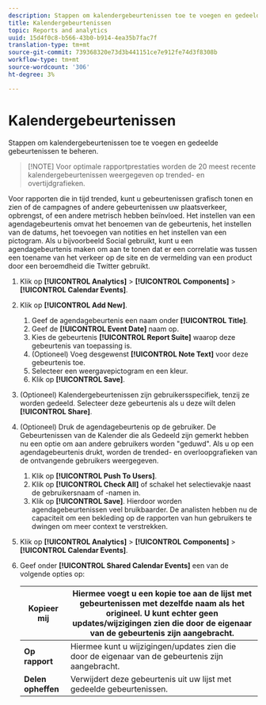 ```yaml
---
description: Stappen om kalendergebeurtenissen toe te voegen en gedeelde gebeurtenissen te beheren.
title: Kalendergebeurtenissen
topic: Reports and analytics
uuid: 15d4f0c8-b566-43b0-b914-4ea35b7fac7f
translation-type: tm+mt
source-git-commit: 739368320e73d3b441151ce7e912fe74d3f8308b
workflow-type: tm+mt
source-wordcount: '306'
ht-degree: 3%

---
```



# Kalendergebeurtenissen

Stappen om kalendergebeurtenissen toe te voegen en gedeelde gebeurtenissen te beheren.

>[!NOTE] Voor optimale rapportprestaties worden de 20 meest recente kalendergebeurtenissen weergegeven op trended- en overtijdgrafieken.

Voor rapporten die in tijd trended, kunt u gebeurtenissen grafisch tonen en zien of de campagnes of andere gebeurtenissen uw plaatsverkeer, opbrengst, of een andere metrisch hebben beïnvloed. Het instellen van een agendagebeurtenis omvat het benoemen van de gebeurtenis, het instellen van de datums, het toevoegen van notities en het instellen van een pictogram. Als u bijvoorbeeld Social gebruikt, kunt u een agendagebeurtenis maken om aan te tonen dat er een correlatie was tussen een toename van het verkeer op de site en de vermelding van een product door een beroemdheid die Twitter gebruikt.

1. Klik op **[!UICONTROL Analytics]** > **[!UICONTROL Components]** > **[!UICONTROL Calendar Events]**.
1. Klik op **[!UICONTROL Add New]**.
   1. Geef de agendagebeurtenis een naam onder **[!UICONTROL Title]**.
   1. Geef de **[!UICONTROL Event Date]** naam op.
   1. Kies de gebeurtenis **[!UICONTROL Report Suite]** waarop deze gebeurtenis van toepassing is.
   1. (Optioneel) Voeg desgewenst **[!UICONTROL Note Text]** voor deze gebeurtenis toe.
   1. Selecteer een weergavepictogram en een kleur.
   1. Klik op **[!UICONTROL Save]**.
1. (Optioneel) Kalendergebeurtenissen zijn gebruikersspecifiek, tenzij ze worden gedeeld. Selecteer deze gebeurtenis als u deze wilt delen **[!UICONTROL Share]**.
1. (Optioneel) Druk de agendagebeurtenis op de gebruiker. De Gebeurtenissen van de Kalender die als Gedeeld zijn gemerkt hebben nu een optie om aan andere gebruikers worden &quot;geduwd&quot;. Als u op een agendagebeurtenis drukt, worden de trended- en overloopgrafieken van de ontvangende gebruikers weergegeven.
   1. Klik op **[!UICONTROL Push To Users]**.
   1. Klik op **[!UICONTROL Check All]** of schakel het selectievakje naast de gebruikersnaam of -namen in.
   1. Klik op **[!UICONTROL Save]**.
   Hierdoor worden agendagebeurtenissen veel bruikbaarder. De analisten hebben nu de capaciteit om een bekleding op de rapporten van hun gebruikers te dwingen om meer context te verstrekken.
1. Klik op **[!UICONTROL Analytics]** > **[!UICONTROL Components]** > **[!UICONTROL Calendar Events]**.
1. Geef onder **[!UICONTROL Shared Calendar Events]** een van de volgende opties op:

   | **Kopieer mij** | Hiermee voegt u een kopie toe aan de lijst met gebeurtenissen met dezelfde naam als het origineel. U kunt echter geen updates/wijzigingen zien die door de eigenaar van de gebeurtenis zijn aangebracht. |
   |---|---|
   | **Op rapport** | Hiermee kunt u wijzigingen/updates zien die door de eigenaar van de gebeurtenis zijn aangebracht. |
   | **Delen opheffen** | Verwijdert deze gebeurtenis uit uw lijst met gedeelde gebeurtenissen. |

